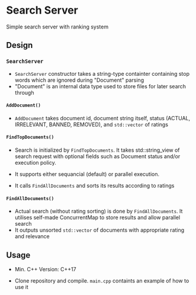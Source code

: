 # **Search Server**

Simple search server with ranking system

## **Design**


### `SearchServer`
- `SearchServer` constructor takes a string-type containter containing stop words which are ignored during "Document" parsing
- "Document" is an internal data type used to store files for later search through


#### `AddDocument()`
- `AddDocument` takes document id, document string itself, status (ACTUAL, IRRELEVANT, BANNED, REMOVED), and `std::vector` of ratings


#### `FindTopDocuments()`
- Search is initialized by `FindTopDocuments`. It takes std::string_view of search request with optional fields such as Document status and/or execution policy.
- It supports either sequancial (default) or parallel execution.

- It calls `FindAllDocuments` and sorts its results according to ratings


#### `FindAllDocuments()`
- Actual search (without rating sorting) is done by `FindAllDocuments`. It utilises self-made ConcurrentMap to store results and allow parallel search
- It outputs unsorted `std::vector` of documents with appropriate rating and relevance

## **Usage**
- Min. C++ Version: C++17

- Clone repository and compile. `main.cpp` containts an example of how to use it
